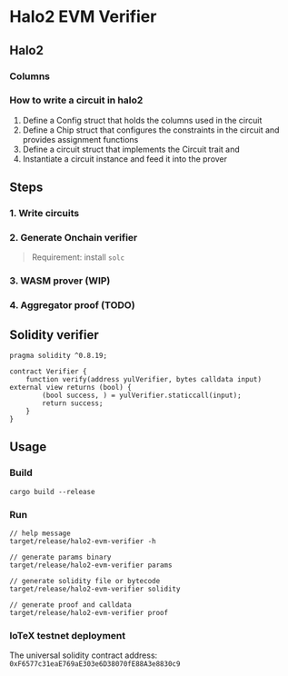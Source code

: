 Halo2 EVM Verifier
==================

## Halo2

### Columns

### How to write a circuit in halo2

1. Define a Config struct that holds the columns used in the circuit
2. Define a Chip struct that configures the constraints in the circuit and provides assignment functions
3. Define a circuit struct that implements the Circuit trait and
4. Instantiate a circuit instance and feed it into the prover

## Steps

### 1. Write circuits

### 2. Generate Onchain verifier

> Requirement: install `solc`

### 3. WASM prover (WIP)

### 4. Aggregator proof (TODO)

## Solidity verifier

```solidity
pragma solidity ^0.8.19;

contract Verifier {
    function verify(address yulVerifier, bytes calldata input) external view returns (bool) {
        (bool success, ) = yulVerifier.staticcall(input);
        return success;
    }
}
```

## Usage

### Build

```
cargo build --release
```

### Run

```
// help message
target/release/halo2-evm-verifier -h

// generate params binary
target/release/halo2-evm-verifier params

// generate solidity file or bytecode
target/release/halo2-evm-verifier solidity

// generate proof and calldata
target/release/halo2-evm-verifier proof
```

### IoTeX testnet deployment

The universal solidity contract address: `0xF6577c31eaE769aE303e6D38070fE88A3e8830c9`

